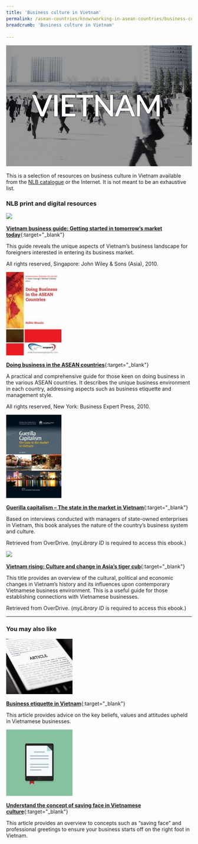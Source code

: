 ```yaml
---
title: 'Business culture in Vietnam'
permalink: /asean-countries/know/working-in-asean-countries/business-culture-in-vietnam/
breadcrumb: 'Business culture in Vietnam'

---
```



<img src="\images\eoa\Asean Working\ASEAN-Vietnam-Business-Culture.jpg" alt="Business culture Vietnam banner" style="width:800px;" />

This is a selection of resources on business culture in Vietnam available from the [NLB catalogue](http://catalogue.nlb.gov.sg/) or the Internet.  It is not meant to be an exhaustive list.

### **NLB print and digital resources**

<img src="/images/book-covers/Vietnam-business-guide-Getting-started-in-tomorrow’s-market-today.jpg" style="width:150px;" />

[**Vietnam business guide: Getting started in tomorrow’s market today**](http://eservice.nlb.gov.sg/item_holding.aspx?bid=13568218){:target="_blank"}

This guide reveals the unique aspects of Vietnam’s business landscape for foreigners interested in entering its business market.

All rights reserved, Singapore: John Wiley & Sons (Asia), 2010.

<img src="/images/book-covers/Doing-business-in-the-ASEAN-countries.jpg" style="width:150px;" />

[**Doing business in the ASEAN countries**](http://eservice.nlb.gov.sg/item_holding.aspx?bid=14192497){:target="_blank"}

A practical and comprehensive guide for those keen on doing business in the various ASEAN countries. It describes the unique business environment in each country, addressing aspects such as business etiquette and management style.

All rights reserved, New York: Business Expert Press, 2010.

<img src="/images/book-covers/Guerilla-capitalism-The-state-in-the-market-in-Vietnam.jpg" style="width:150px;" />

[**Guerilla capitalism – The state in the market in Vietnam**](https://nlb.overdrive.com/media/1747903){:target="_blank"}

Based on interviews conducted with managers of state-owned enterprises in Vietnam, this book analyses the nature of the country’s business system and culture.

Retrieved from OverDrive. (*myLibrary ID* is required to access this ebook.)

<img src="/images/book-covers/Vietnam-rising-Culture-and-change-in-Asia’s-tiger-cub.jpg" style="width:150px;" />

[**Vietnam rising: Culture and change in Asia’s tiger cub**](https://nlb.overdrive.com/media/1556320){:target="_blank"}

This title provides an overview of the cultural, political and economic changes in Vietnam’s history and its influences upon contemporary Vietnamese business environment. This is a useful guide for those establishing connections with Vietnamese businesses.

Retrieved from OverDrive. (*myLibrary ID* is required to access this ebook.)

---

### **You may also like**

<img src="/images/resources/Article 3.jpg" style="width:180px;" />

[**Business etiquette in Vietnam**](https://www.vietchamsg.org/business-etiquette-vietnam/){:target="_blank"}

This article provides advice on the key beliefs, values and attitudes upheld in Vietnamese businesses.

<img src="/images/resources/Article 2.jpg" style="width:180px;" />

[**Understand the concept of saving face in Vietnamese culture**](http://thevietnamguide.com/tvg/tag/business-culture/){:target="_blank"}

This article provides an overview to concepts such as “saving face” and professional greetings to ensure your business starts off on the right foot in Vietnam.